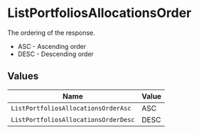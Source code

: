 # ListPortfoliosAllocationsOrder

The ordering of the response.
* ASC - Ascending order
* DESC - Descending order


## Values

| Name                                 | Value                                |
| ------------------------------------ | ------------------------------------ |
| `ListPortfoliosAllocationsOrderAsc`  | ASC                                  |
| `ListPortfoliosAllocationsOrderDesc` | DESC                                 |